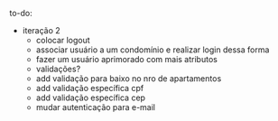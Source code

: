 to-do:
- iteração 2
	- colocar logout
	- associar usuário a um condomínio e realizar login dessa forma
	- fazer um usuário aprimorado com mais atributos
	- validações?
	- add validação para baixo no nro de apartamentos
	- add validação específica cpf
	- add validação específica cep
	- mudar autenticação para e-mail
